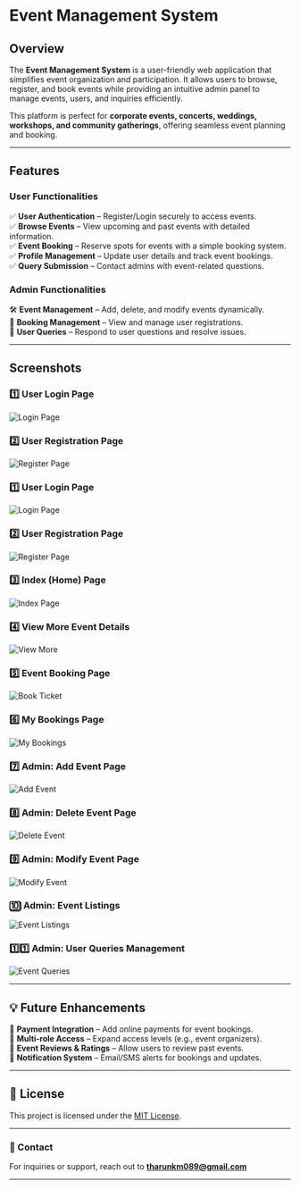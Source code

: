 #  Event Management System  

##  Overview  

The **Event Management System** is a user-friendly web application that simplifies event organization and participation. It allows users to browse, register, and book events while providing an intuitive admin panel to manage events, users, and inquiries efficiently.  

This platform is perfect for **corporate events, concerts, weddings, workshops, and community gatherings**, offering seamless event planning and booking.  

---

##  Features  

###  **User Functionalities**  
✅ **User Authentication** – Register/Login securely to access events.  
✅ **Browse Events** – View upcoming and past events with detailed information.  
✅ **Event Booking** – Reserve spots for events with a simple booking system.  
✅ **Profile Management** – Update user details and track event bookings.  
✅ **Query Submission** – Contact admins with event-related questions.  

###  **Admin Functionalities**  
🛠️ **Event Management** – Add, delete, and modify events dynamically.  
📅 **Booking Management** – View and manage user registrations.  
📨 **User Queries** – Respond to user questions and resolve issues.  

---

##  Screenshots  


### 1️⃣ **User Login Page**  
![Login Page](img/login.jpg)

### 2️⃣ **User Registration Page**  
![Register Page](img/register.jpg)

### 1️⃣ **User Login Page**  
![Login Page](event_booking/img/login.jpg)

### 2️⃣ **User Registration Page**  
![Register Page](event_booking/img/register.jpg)

### 3️⃣ **Index (Home) Page**  
![Index Page](event_booking/img/index.jpg)

### 4️⃣ **View More Event Details**  
![View More](event_booking/img/viewmore.jpg)

### 5️⃣ **Event Booking Page**  
![Book Ticket](event_booking/img/bookticket.jpg)

### 6️⃣ **My Bookings Page**  
![My Bookings](event_booking/img/mybookings.jpg)

### 7️⃣ **Admin: Add Event Page**  
![Add Event](event_booking/img/add.jpg)

### 8️⃣ **Admin: Delete Event Page**  
![Delete Event](event_booking/img/delete.jpg)

### 9️⃣ **Admin: Modify Event Page**  
![Modify Event](event_booking/img/modify.jpg)

### 🔟 **Admin: Event Listings**  
![Event Listings](event_booking/img/eventlist.jpg)

### 1️⃣1️⃣ **Admin: User Queries Management**  
![Event Queries](event_booking/img/eventquery.jpg)

---

## 💡 Future Enhancements  

🔹 **Payment Integration** – Add online payments for event bookings.  
🔹 **Multi-role Access** – Expand access levels (e.g., event organizers).  
🔹 **Event Reviews & Ratings** – Allow users to review past events.  
🔹 **Notification System** – Email/SMS alerts for bookings and updates.  

---

## 📜 License  
This project is licensed under the [MIT License](LICENSE).  

---

### 📧 Contact  
For inquiries or support, reach out to **tharunkm089@gmail.com**  

---
